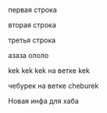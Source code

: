 первая строка

вторая строка

третья строка

азаза ололо

kek kek kek на ветке kek

чебурек на ветке cheburek

Новая инфа для хаба

